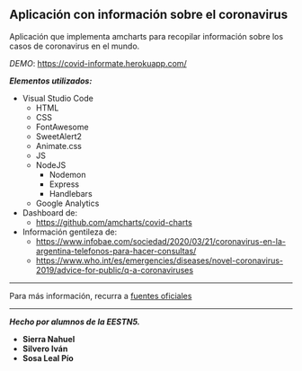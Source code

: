 ## Aplicación con información sobre el coronavirus

Aplicación que implementa amcharts para recopilar información sobre los casos de coronavirus en el mundo.

_DEMO_: https://covid-informate.herokuapp.com/

***Elementos utilizados:*** 
- Visual Studio Code
    - HTML
    - CSS
    - FontAwesome
    - SweetAlert2
    - Animate.css
    - JS
    - NodeJS
        - Nodemon
        - Express
        - Handlebars
    - Google Analytics
- Dashboard de: 
    - https://github.com/amcharts/covid-charts
- Información gentileza de:
    - https://www.infobae.com/sociedad/2020/03/21/coronavirus-en-la-argentina-telefonos-para-hacer-consultas/
    - https://www.who.int/es/emergencies/diseases/novel-coronavirus-2019/advice-for-public/q-a-coronaviruses
___
Para más información, recurra a [fuentes oficiales](https://www.who.int/es)

___
***Hecho por alumnos de la EESTN5.*** 
- **Sierra Nahuel**
- **Silvero Iván** 
- **Sosa Leal Pío**

